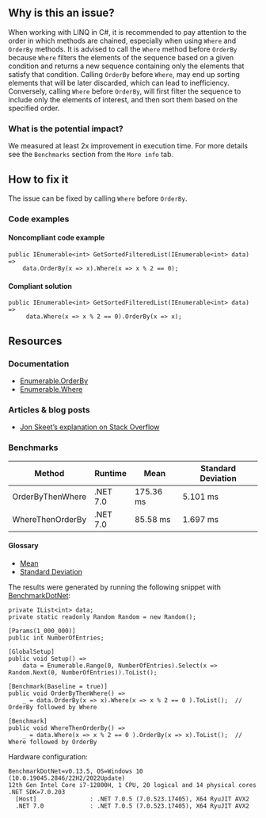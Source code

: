 ## Why is this an issue?

When working with LINQ in C#, it is recommended to pay attention to the order in which methods are chained, especially when using
`Where` and `OrderBy` methods. It is advised to call the `Where` method before `OrderBy` because
`Where` filters the elements of the sequence based on a given condition and returns a new sequence containing only the elements that
satisfy that condition. Calling `OrderBy` before `Where`, may end up sorting elements that will be later discarded, which can
lead to inefficiency. Conversely, calling `Where` before `OrderBy`, will first filter the sequence to include only the elements
of interest, and then sort them based on the specified order.

### What is the potential impact?

We measured at least 2x improvement in execution time. For more details see the `Benchmarks` section from the `More info`
tab.

## How to fix it

The issue can be fixed by calling `Where` before `OrderBy`.

### Code examples

#### Noncompliant code example

    public IEnumerable<int> GetSortedFilteredList(IEnumerable<int> data) =>
        data.OrderBy(x => x).Where(x => x % 2 == 0);

#### Compliant solution

    public IEnumerable<int> GetSortedFilteredList(IEnumerable<int> data) =>
         data.Where(x => x % 2 == 0).OrderBy(x => x);

## Resources

### Documentation

- [Enumerable.OrderBy](https://learn.microsoft.com/en-us/dotnet/api/system.linq.enumerable.orderby)
- [Enumerable.Where](https://learn.microsoft.com/en-us/dotnet/api/system.linq.enumerable.where)

### Articles & blog posts

- [Jon Skeet’s explanation on Stack
  Overflow](https://stackoverflow.com/questions/7499384/does-the-order-of-linq-functions-matter/7499454#7499454)

### Benchmarks

| Method | Runtime | Mean | Standard Deviation |
| --- | --- | --- | --- |
| OrderByThenWhere | .NET 7.0 | 175.36 ms | 5.101 ms |
| WhereThenOrderBy | .NET 7.0 | 85.58 ms | 1.697 ms |

#### Glossary

- [Mean](https://en.wikipedia.org/wiki/Arithmetic_mean)
- [Standard Deviation](https://en.wikipedia.org/wiki/Standard_deviation)

The results were generated by running the following snippet with [BenchmarkDotNet](https://github.com/dotnet/BenchmarkDotNet):

    private IList<int> data;
    private static readonly Random Random = new Random();
    
    [Params(1_000_000)]
    public int NumberOfEntries;
    
    [GlobalSetup]
    public void Setup() =>
        data = Enumerable.Range(0, NumberOfEntries).Select(x => Random.Next(0, NumberOfEntries)).ToList();
    
    [Benchmark(Baseline = true)]
    public void OrderByThenWhere() =>
        _ = data.OrderBy(x => x).Where(x => x % 2 == 0 ).ToList();  // OrderBy followed by Where
    
    [Benchmark]
    public void WhereThenOrderBy() =>
        _ = data.Where(x => x % 2 == 0 ).OrderBy(x => x).ToList();  // Where followed by OrderBy

Hardware configuration:

    BenchmarkDotNet=v0.13.5, OS=Windows 10 (10.0.19045.2846/22H2/2022Update)
    12th Gen Intel Core i7-12800H, 1 CPU, 20 logical and 14 physical cores
    .NET SDK=7.0.203
      [Host]               : .NET 7.0.5 (7.0.523.17405), X64 RyuJIT AVX2
      .NET 7.0             : .NET 7.0.5 (7.0.523.17405), X64 RyuJIT AVX2